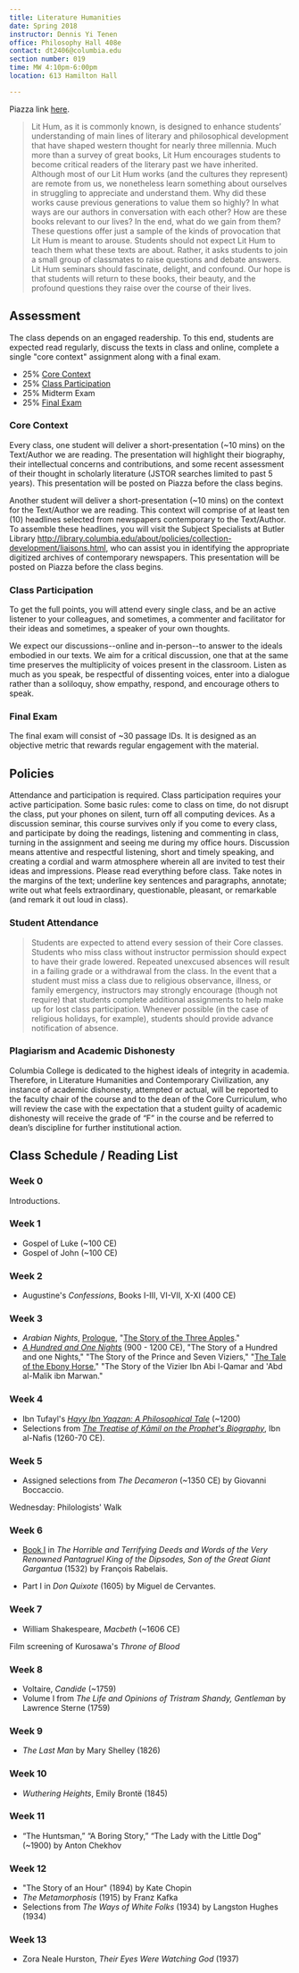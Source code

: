 ```yaml
---
title: Literature Humanities
date: Spring 2018
instructor: Dennis Yi Tenen
office: Philosophy Hall 408e
contact: dt2406@columbia.edu
section number: 019
time: MW 4:10pm-6:00pm
location: 613 Hamilton Hall

---
```


Piazza link [here](https://piazza.com/class/ja7f7q80y1q2xs).

> Lit Hum, as it is commonly known, is designed to enhance students’
understanding of main lines of literary and philosophical development that
have shaped western thought for nearly three millennia. Much more than a
survey of great books, Lit Hum encourages students to become critical readers
of the literary past we have inherited. Although most of our Lit Hum works
(and the cultures they represent) are remote from us, we nonetheless learn
something about ourselves in struggling to appreciate and understand them. Why
did these works cause previous generations to value them so highly? In what
ways are our authors in conversation with each other? How are these books
relevant to our lives? In the end, what do we gain from them? These questions
offer just a sample of the kinds of provocation that Lit Hum is meant to
arouse. Students should not expect Lit Hum to teach them what these texts are
about. Rather, it asks students to join a small group of classmates to raise
questions and debate answers. Lit Hum seminars should fascinate, delight, and
confound. Our hope is that students will return to these books, their beauty,
and the profound questions they raise over the course of their lives.

## Assessment

The class depends on an engaged readership. To this end, students are expected
read regularly, discuss the texts in class and online, complete a single "core
context" assignment along with a final exam.

* 25% [Core Context](#core-context)
* 25% [Class Participation](#class-participation)
* 25% Midterm Exam
* 25% [Final Exam](#final-exam)

### Core Context

Every class, one student will deliver a short-presentation (~10 mins) on the
Text/Author we are reading. The presentation will highlight their biography,
their intellectual concerns and contributions, and some recent assessment of
their thought in scholarly literature (JSTOR searches limited to past 5
years). This presentation will be posted on Piazza before the class begins.

Another student will deliver a short-presentation (~10 mins) on the context
for the Text/Author we are reading. This context will comprise of at least ten
(10) headlines selected from newspapers contemporary to the Text/Author. To
assemble these headlines, you will visit the Subject Specialists at Butler
Library
<http://library.columbia.edu/about/policies/collection-development/liaisons.html>,
who can assist you in identifying the appropriate digitized archives of
contemporary newspapers. This presentation will be posted on Piazza before the
class begins.

### Class Participation

To get the full points, you will attend every single class, and be an active
listener to your colleagues, and sometimes, a commenter and facilitator for
their ideas and sometimes, a speaker of your own thoughts.

We expect our discussions--online and in-person--to answer to the ideals
embodied in our texts. We aim for a critical discussion, one that at the same
time preserves the multiplicity of voices present in the classroom. Listen as
much as you speak, be respectful of dissenting voices, enter into a dialogue
rather than a soliloquy, show empathy, respond, and encourage others to speak.

### Final Exam

The final exam will consist of ~30 passage IDs. It is designed as an objective
metric that rewards regular engagement with the material.

## Policies

Attendance and participation is required. Class participation requires your
active participation. Some basic rules: come to class on time, do not disrupt
the class, put your phones on silent, turn off all computing devices. As a
discussion seminar, this course survives only if you come to every class, and
participate by doing the readings, listening and commenting in class, turning
in the assignment and seeing me during my office hours. Discussion means
attentive and respectful listening, short and timely speaking, and creating a
cordial and warm atmosphere wherein all are invited to test their ideas and
impressions. Please read everything before class. Take notes in the margins of
the text; underline key sentences and paragraphs, annotate; write out what
feels extraordinary, questionable, pleasant, or remarkable (and remark it out
loud in class).

### Student Attendance

> Students are expected to attend every session of their Core classes. Students
who miss class without instructor permission should expect to have their grade
lowered. Repeated unexcused absences will result in a failing grade or a
withdrawal from the class. In the event that a student must miss a class due
to religious observance, illness, or family emergency, instructors may
strongly encourage (though not require) that students complete additional
assignments to help make up for lost class participation. Whenever possible
(in the case of religious holidays, for example), students should provide
advance notification of absence.

### Plagiarism and Academic Dishonesty

 Columbia College is dedicated to the highest ideals of integrity in academia.
Therefore, in Literature Humanities and Contemporary Civilization, any
instance of academic dishonesty, attempted or actual, will be reported to the
faculty chair of the course and to the dean of the Core Curriculum, who will
review the case with the expectation that a student guilty of academic
dishonesty will receive the grade of “F” in the course and be referred to
dean’s discipline for further institutional action.

## Class Schedule / Reading List

### Week 0

Introductions.

### Week 1

- Gospel of Luke (~100 CE)
- Gospel of John (~100 CE)

### Week 2

- Augustine's *Confessions*, Books I-III, VI-VII, X-XI (400 CE)

### Week 3

- *Arabian Nights*, [Prologue][31], "[The Story of the Three Apples][34]."
- [*A Hundred and One Nights*][32] (900 - 1200 CE), "The Story of a Hundred
and one Nights," "The Story of the Prince and Seven Viziers," "[The Tale of the
Ebony Horse][33]," "The Story of the Vizier Ibn Abi l-Qamar and 'Abd al-Malik ibn
Marwan."

[31]: https://courseworks2.columbia.edu/courses/49230/files?preview=2344275
[32]: https://courseworks2.columbia.edu/courses/49230/files?preview=2344274
[33]: https://courseworks2.columbia.edu/courses/49230/files?preview=2344411
[34]: https://courseworks2.columbia.edu/courses/49230/files?preview=2344697

### Week 4

- Ibn Tufayl's [*Hayy Ibn Yaqzan: A Philosophical Tale*][42] (~1200)
- Selections from [*The Treatise of Kāmil on the Prophet's Biography*][41], Ibn
  al-Nafis (1260-70 CE).

[41]: https://courseworks2.columbia.edu/courses/49230/files?preview=2344450
[42]: https://courseworks2.columbia.edu/courses/49230/files?preview=2344620

### Week 5

- Assigned selections from *The Decameron* (~1350 CE) by Giovanni Boccaccio.

Wednesday: Philologists' Walk

### Week 6

- [Book I][61] in *The Horrible and Terrifying Deeds and Words of the Very Renowned Pantagruel
  King of the Dipsodes, Son of the Great Giant Gargantua* (1532) by François Rabelais.
- Part I in *Don Quixote* (1605) by Miguel de Cervantes.
  
  [61]: https://courseworks2.columbia.edu/courses/49230/files?preview=2488722

### Week 7

- William Shakespeare, *Macbeth* (~1606 CE)

Film screening of Kurosawa's *Throne of Blood*

### Week 8

- Voltaire, *Candide* (~1759)
- Volume I from *The Life and Opinions of Tristram Shandy, Gentleman* by
  Lawrence Sterne (1759)

### Week 9

- *The Last Man* by Mary Shelley (1826)

### Week 10

- *Wuthering Heights*, Emily Brontë (1845)

### Week 11

- “The Huntsman,” “A Boring Story,” “The Lady with the Little Dog” (~1900) by
  Anton Chekhov

### Week 12

- "The Story of an Hour" (1894) by Kate Chopin
- *The Metamorphosis* (1915) by Franz Kafka
- Selections from *The Ways of White Folks* (1934) by Langston Hughes (1934)

### Week 13

- Zora Neale Hurston, *Their Eyes Were Watching God* (1937)

